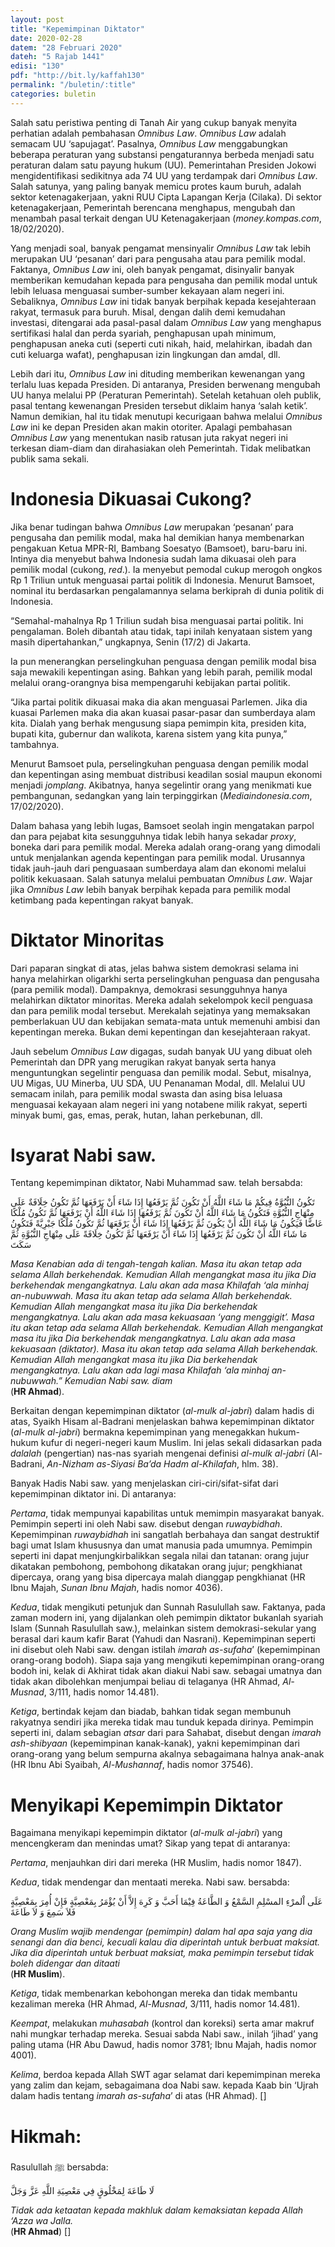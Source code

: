```yaml
---
layout: post
title: "Kepemimpinan Diktator"
date: 2020-02-28
datem: "28 Februari 2020"
dateh: "5 Rajab 1441"
edisi: "130"
pdf: "http://bit.ly/kaffah130"
permalink: "/buletin/:title"
categories: buletin
---
```


Salah satu peristiwa penting di Tanah Air yang cukup banyak menyita perhatian adalah pembahasan *Omnibus Law*. *Omnibus Law* adalah semacam UU ‘sapujagat’. Pasalnya, *Omnibus Law* menggabungkan beberapa peraturan yang substansi pengaturannya berbeda menjadi satu peraturan dalam satu payung hukum (UU). Pemerintahan Presiden Jokowi mengidentifikasi sedikitnya ada 74 UU yang terdampak dari *Omnibus Law*. Salah satunya, yang paling banyak memicu protes kaum buruh, adalah sektor ketenagakerjaan, yakni RUU Cipta Lapangan Kerja (Cilaka). Di sektor ketenagakerjaan, Pemerintah berencana menghapus, mengubah dan menambah pasal terkait dengan UU Ketenagakerjaan (*money.kompas.com*, 18/02/2020).

Yang menjadi soal, banyak pengamat mensinyalir *Omnibus Law* tak lebih merupakan UU ‘pesanan’ dari para pengusaha atau para pemilik modal. Faktanya, *Omnibus Law* ini, oleh banyak pengamat, disinyalir banyak memberikan kemudahan kepada para pengusaha dan pemilik modal untuk lebih leluasa menguasai sumber-sumber kekayaan alam negeri ini. Sebaliknya, *Omnibus Law* ini tidak banyak berpihak kepada kesejahteraan rakyat, termasuk para buruh. Misal, dengan dalih demi kemudahan investasi, ditengarai ada pasal-pasal dalam *Omnibus Law* yang menghapus sertifikasi halal dan perda syariah, penghapusan upah minimum, penghapusan aneka cuti (seperti cuti nikah, haid, melahirkan, ibadah dan cuti keluarga wafat), penghapusan izin lingkungan dan amdal, dll.

Lebih dari itu, *Omnibus Law* ini dituding memberikan kewenangan yang terlalu luas kepada Presiden. Di antaranya, Presiden berwenang mengubah UU hanya melalui PP (Peraturan Pemerintah). Setelah ketahuan oleh publik, pasal tentang kewenangan Presiden tersebut diklaim hanya ‘salah ketik’. Namun demikian, hal itu tidak menutupi kecurigaan bahwa melalui *Omnibus Law* ini ke depan Presiden akan makin otoriter. Apalagi pembahasan *Omnibus Law* yang menentukan nasib ratusan juta rakyat negeri ini terkesan diam-diam dan dirahasiakan oleh Pemerintah. Tidak melibatkan publik sama sekali.

# Indonesia Dikuasai Cukong?

Jika benar tudingan bahwa *Omnibus Law* merupakan ‘pesanan’ para pengusaha dan pemilik modal, maka hal demikian hanya membenarkan pengakuan Ketua MPR-RI, Bambang Soesatyo (Bamsoet), baru-baru ini. Intinya dia menyebut bahwa Indonesia sudah lama dikuasai oleh para pemilik modal (cukong, *red*.). Ia menyebut pemodal cukup merogoh ongkos Rp 1 Triliun untuk menguasai partai politik di Indonesia. Menurut Bamsoet, nominal itu berdasarkan pengalamannya selama berkiprah di dunia politik di Indonesia.

“Semahal-mahalnya Rp 1 Triliun sudah bisa menguasai partai politik. Ini pengalaman. Boleh dibantah atau tidak, tapi inilah kenyataan sistem yang masih dipertahankan,” ungkapnya, Senin (17/2) di Jakarta.

Ia pun menerangkan perselingkuhan penguasa dengan pemilik modal bisa saja mewakili kepentingan asing. Bahkan yang lebih parah, pemilik modal melalui orang-orangnya bisa mempengaruhi kebijakan partai politik.

“Jika partai politik dikuasai maka dia akan menguasai Parlemen. Jika dia kuasai Parlemen maka dia akan kuasai pasar-pasar dan sumberdaya alam kita. Dialah yang berhak mengusung siapa pemimpin kita, presiden kita, bupati kita, gubernur dan walikota, karena sistem yang kita punya,” tambahnya.


Menurut Bamsoet pula, perselingkuhan penguasa dengan pemilik modal dan kepentingan asing membuat distribusi keadilan sosial maupun ekonomi menjadi *jomplang*. Akibatnya, hanya segelintir orang yang menikmati kue pembangunan, sedangkan yang lain terpinggirkan (*Mediaindonesia.com*, 17/02/2020).

Dalam bahasa yang lebih lugas, Bamsoet seolah ingin mengatakan parpol dan para pejabat kita sesungguhnya tidak lebih hanya sekadar *proxy*, boneka dari para pemilik modal. Mereka adalah orang-orang yang dimodali untuk menjalankan agenda kepentingan para pemilik modal. Urusannya tidak jauh-jauh dari penguasaan sumberdaya alam dan ekonomi melalui politik kekuasaan. Salah satunya melalui pembuatan *Omnibus Law*. Wajar jika *Omnibus Law* lebih banyak berpihak kepada para pemilik modal ketimbang pada kepentingan rakyat banyak.

# Diktator Minoritas

Dari paparan singkat di atas, jelas bahwa sistem demokrasi selama ini hanya melahirkan oligarkhi serta perselingkuhan penguasa dan pengusaha (para pemilik modal). Dampaknya, demokrasi sesungguhnya hanya melahirkan diktator minoritas. Mereka adalah sekelompok kecil penguasa dan para pemilik modal tersebut. Merekalah sejatinya yang memaksakan pemberlakuan UU dan kebijakan semata-mata untuk memenuhi ambisi dan kepentingan mereka. Bukan demi kepentingan dan kesejahteraan rakyat.

Jauh sebelum *Omnibus Law* digagas, sudah banyak UU yang dibuat oleh Pemerintah dan DPR yang merugikan rakyat banyak serta hanya menguntungkan segelintir penguasa dan pemilik modal. Sebut, misalnya, UU Migas, UU Minerba, UU SDA, UU Penanaman Modal, dll. Melalui UU semacam inilah, para pemilik modal swasta dan asing bisa leluasa menguasai kekayaan alam negeri ini yang notabene milik rakyat, seperti minyak bumi, gas, emas, perak, hutan, lahan perkebunan, dll.

# Isyarat Nabi saw.

Tentang kepemimpinan diktator, Nabi Muhammad saw. telah bersabda:

<p class="text-right-arabic">
تَكُونُ النُّبُوَّةُ فِيكُمْ مَا شَاءَ اللَّهُ أَنْ تَكُونَ ثُمَّ يَرْفَعُهَا إِذَا شَاءَ أَنْ يَرْفَعَهَا ثُمَّ تَكُونُ خِلَافَةٌ عَلَى مِنْهَاجِ النُّبُوَّةِ فَتَكُونُ مَا شَاءَ اللَّهُ أَنْ تَكُونَ ثُمَّ يَرْفَعُهَا إِذَا شَاءَ اللَّهُ أَنْ يَرْفَعَهَا ثُمَّ تَكُونُ مُلْكًا عَاضًّا فَيَكُونُ مَا شَاءَ اللَّهُ أَنْ يَكُونَ ثُمَّ يَرْفَعُهَا إِذَا شَاءَ أَنْ يَرْفَعَهَا ثُمَّ تَكُونُ مُلْكًا جَبْرِيَّةً فَتَكُونُ مَا شَاءَ اللَّهُ أَنْ تَكُونَ ثُمَّ يَرْفَعُهَا إِذَا شَاءَ أَنْ يَرْفَعَهَا ثُمَّ تَكُونُ خِلَافَةً عَلَى مِنْهَاجِ النُّبُوَّةِ ثُمَّ سَكَتَ
</p>

<p class="text-right-arti">
<i>Masa Kenabian ada di tengah-tengah kalian. Masa itu akan tetap ada selama Allah berkehendak. Kemudian Allah mengangkat masa itu jika Dia berkehendak mengangkatnya. Lalu akan ada masa Khilafah ‘ala minhaj an-nubuwwah. Masa itu akan tetap ada selama Allah berkehendak. Kemudian Allah mengangkat masa itu jika Dia berkehendak mengangkatnya. Lalu akan ada masa kekuasaan ‘yang menggigit’. Masa itu akan tetap ada selama Allah berkehendak. Kemudian Allah mengangkat masa itu jika Dia berkehendak mengangkatnya. Lalu akan ada masa kekuasaan (diktator). Masa itu akan tetap ada selama Allah berkehendak. Kemudian Allah mengangkat masa itu jika Dia berkehendak mengangkatnya. Lalu akan ada lagi masa Khilafah ‘ala minhaj an-nubuwwah.” Kemudian Nabi saw. diam</i><br>
(<b>HR Ahmad</b>).
</p>

Berkaitan dengan kepemimpinan diktator (*al-mulk al-jabri*) dalam hadis di atas, Syaikh Hisam al-Badrani menjelaskan bahwa kepemimpinan diktator (*al-mulk al-jabri*) bermakna kepemimpinan yang menegakkan hukum-hukum kufur di negeri-negeri kaum Muslim. Ini jelas sekali didasarkan pada *dalalah* (pengertian) nas-nas syariah mengenai definisi *al-mulk al-jabri* (Al-Badrani, *An-Nizham as-Siyasi Ba’da Hadm al-Khilafah*, hlm. 38).

Banyak Hadis Nabi saw. yang menjelaskan ciri-ciri/sifat-sifat dari kepemimpinan diktator ini. Di antaranya:

*Pertama*, tidak mempunyai kapabilitas untuk memimpin masyarakat banyak. Pemimpin seperti ini oleh Nabi saw. disebut dengan *ruwaybidhah*. Kepemimpinan *ruwaybidhah* ini sangatlah berbahaya dan sangat destruktif bagi umat Islam khususnya dan umat manusia pada umumnya. Pemimpin seperti ini dapat menjungkirbalikkan segala nilai dan tatanan: orang jujur dikatakan pembohong, pembohong dikatakan orang jujur; pengkhianat dipercaya, orang yang bisa dipercaya malah dianggap pengkhianat (HR Ibnu Majah, *Sunan Ibnu Majah*, hadis nomor 4036).

*Kedua*, tidak mengikuti petunjuk dan Sunnah Rasulullah saw. Faktanya, pada zaman modern ini, yang dijalankan oleh pemimpin diktator bukanlah syariah Islam (Sunnah Rasulullah saw.), melainkan sistem demokrasi-sekular yang berasal dari kaum kafir Barat (Yahudi dan Nasrani). Kepemimpinan seperti ini disebut oleh Nabi saw. dengan istilah *imarah as-sufaha*’ (kepemimpinan orang-orang bodoh). Siapa saja yang mengikuti kepemimpinan orang-orang bodoh ini, kelak di Akhirat tidak akan diakui Nabi saw. sebagai umatnya dan tidak akan dibolehkan menjumpai beliau di telaganya (HR Ahmad, *Al-Musnad*, 3/111, hadis nomor 14.481).

*Ketiga*, bertindak kejam dan biadab, bahkan tidak segan membunuh rakyatnya sendiri jika mereka tidak mau tunduk kepada dirinya. Pemimpin seperti ini, dalam sebagian *atsar* dari para Sahabat, disebut dengan *imarah ash-shibyaan* (kepemimpinan kanak-kanak), yakni kepemimpinan dari orang-orang yang belum sempurna akalnya sebagaimana halnya anak-anak (HR Ibnu Abi Syaibah, *Al-Mushannaf*, hadis nomor 37546).

# Menyikapi Kepemimpin Diktator

Bagaimana menyikapi kepemimpin diktator (*al-mulk al-jabri*) yang mencengkeram dan menindas umat? Sikap yang tepat di antaranya:

*Pertama*, menjauhkan diri dari mereka (HR Muslim, hadis nomor 1847).

*Kedua*, tidak mendengar dan mentaati mereka. Nabi saw. bersabda:

<p class="text-right-arabic">
عَلَى اْلمرْءِ المسْلِمِ السَّمْعُ وَ الطَّاعَةُ فِيْمَا أَحَبَّ وَ كَرِهَ إِلاَّ أَنْ يُؤْمَرُ بِمَعْصِيَّةٍ فَإِنْ أُمِرَ بِمَعْصِيَّةٍ فَلاَ سَمِعَ وَ لاَ طَاعَةَ
</p>

<p class="text-right-arti">
<i>Orang Muslim wajib mendengar (pemimpin) dalam hal apa saja yang dia senangi dan dia benci, kecuali kalau dia diperintah untuk berbuat maksiat. Jika dia diperintah untuk berbuat maksiat, maka pemimpin tersebut tidak boleh didengar dan ditaati</i><br>
(<b>HR Muslim</b>).
</p>

*Ketiga*, tidak membenarkan kebohongan mereka dan tidak membantu kezaliman mereka (HR Ahmad, *Al-Musnad*, 3/111, hadis nomor 14.481).

*Keempat*, melakukan *muhasabah* (kontrol dan koreksi) serta amar makruf nahi mungkar terhadap mereka. Sesuai sabda Nabi saw., inilah ‘jihad’ yang paling utama (HR Abu Dawud, hadis nomor 3781; Ibnu Majah, hadis nomor 4001).

*Kelima*, berdoa kepada Allah SWT agar selamat dari kepemimpinan mereka yang zalim dan kejam, sebagaimana doa Nabi saw. kepada Kaab bin ‘Ujrah dalam hadis tentang *imarah as-sufaha*’ di atas (HR Ahmad). []



<!-- HIKMAH -->
<div class="card mt-5">
<div class="card-header">
<h1>Hikmah:</h1>
</div>

<div class="card-body">
<p class="text-center">
Rasulullah ﷺ  bersabda:
</p>

<p class="text-center-arabic">
لَا طَاعَةَ لِمَخْلُوقٍ فِي مَعْصِيَةِ اللَّهِ عَزَّ وَجَلَّ
</p>

<p class="text-center">
<i>
Tidak ada ketaatan kepada makhluk dalam kemaksiatan kepada Allah ‘Azza wa Jalla.
</i><br>
(<b>HR Ahmad</b>) []
</p>
</div>
</div>
<!-- END HIKMAH -->
